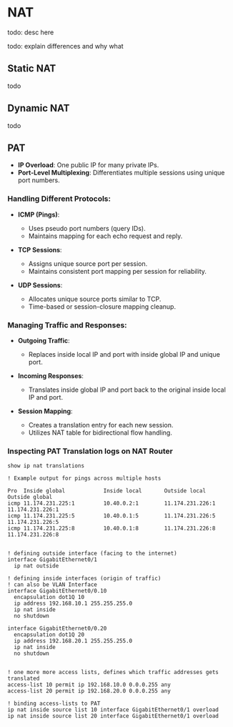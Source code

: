 # NAT

todo: desc here

todo: explain differences and why what

## Static NAT

todo

## Dynamic NAT

todo

## PAT


- **IP Overload**: One public IP for many private IPs.
- **Port-Level Multiplexing**: Differentiates multiple sessions using unique port numbers.

### Handling Different Protocols:

- **ICMP (Pings)**:
  - Uses pseudo port numbers (query IDs).
  - Maintains mapping for each echo request and reply.

- **TCP Sessions**:
  - Assigns unique source port per session.
  - Maintains consistent port mapping per session for reliability.

- **UDP Sessions**:
  - Allocates unique source ports similar to TCP.
  - Time-based or session-closure mapping cleanup.

### Managing Traffic and Responses:

- **Outgoing Traffic**:
  - Replaces inside local IP and port with inside global IP and unique port.
  
- **Incoming Responses**:
  - Translates inside global IP and port back to the original inside local IP and port.
  
- **Session Mapping**:
  - Creates a translation entry for each new session.
  - Utilizes NAT table for bidirectional flow handling.

### Inspecting PAT Translation logs on NAT Router
``` cisco-ios
show ip nat translations

! Example output for pings across multiple hosts

Pro  Inside global            Inside local       Outside local      Outside global
icmp 11.174.231.225:1         10.40.0.2:1        11.174.231.226:1   11.174.231.226:1
icmp 11.174.231.225:5         10.40.0.1:5        11.174.231.226:5   11.174.231.226:5
icmp 11.174.231.225:8         10.40.0.1:8        11.174.231.226:8   11.174.231.226:8
```

```cisco-ios

! defining outside interface (facing to the internet)
interface GigabitEthernet0/1
  ip nat outside

! defining inside interfaces (origin of traffic)
! can also be VLAN Interface
interface GigabitEthernet0/0.10
  encapsulation dot1Q 10
  ip address 192.168.10.1 255.255.255.0
  ip nat inside
  no shutdown

interface GigabitEthernet0/0.20
  encapsulation dot1Q 20
  ip address 192.168.20.1 255.255.255.0
  ip nat inside
  no shutdown


! one more more access lists, defines which traffic addresses gets translated
access-list 10 permit ip 192.168.10.0 0.0.0.255 any
access-list 20 permit ip 192.168.20.0 0.0.0.255 any

! binding access-lists to PAT 
ip nat inside source list 10 interface GigabitEthernet0/1 overload
ip nat inside source list 20 interface GigabitEthernet0/1 overload
```